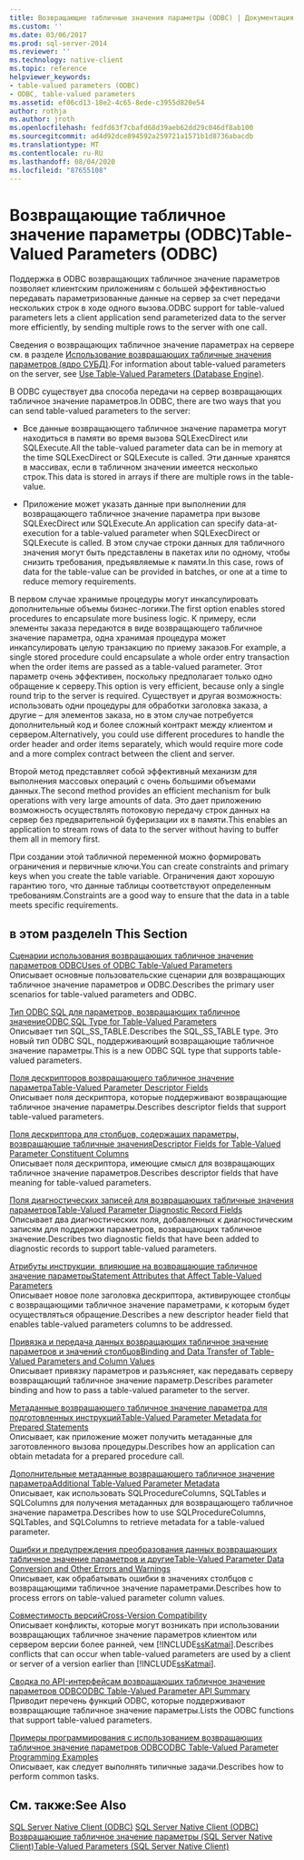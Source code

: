 ```yaml
---
title: Возвращающие табличные значения параметры (ODBC) | Документация Майкрософт
ms.custom: ''
ms.date: 03/06/2017
ms.prod: sql-server-2014
ms.reviewer: ''
ms.technology: native-client
ms.topic: reference
helpviewer_keywords:
- table-valued parameters (ODBC)
- ODBC, table-valued parameters
ms.assetid: ef06cd13-18e2-4c65-8ede-c3955d820e54
author: rothja
ms.author: jroth
ms.openlocfilehash: fedfd63f7cbafd68d39aeb62dd29c046df8ab100
ms.sourcegitcommit: ad4d92dce894592a259721a1571b1d8736abacdb
ms.translationtype: MT
ms.contentlocale: ru-RU
ms.lasthandoff: 08/04/2020
ms.locfileid: "87655108"
---
```

# <a name="table-valued-parameters-odbc"></a><span data-ttu-id="48efd-102">Возвращающие табличное значение параметры (ODBC)</span><span class="sxs-lookup"><span data-stu-id="48efd-102">Table-Valued Parameters (ODBC)</span></span>
  <span data-ttu-id="48efd-103">Поддержка в ODBC возвращающих табличное значение параметров позволяет клиентским приложениям с большей эффективностью передавать параметризованные данные на сервер за счет передачи нескольких строк в ходе одного вызова.</span><span class="sxs-lookup"><span data-stu-id="48efd-103">ODBC support for table-valued parameters lets a client application send parameterized data to the server more efficiently, by sending multiple rows to the server with one call.</span></span>  
  
 <span data-ttu-id="48efd-104">Сведения о возвращающих табличное значение параметрах на сервере см. в разделе [Использование возвращающих табличные значения параметров &#40;ядро СУБД&#41;](../tables/use-table-valued-parameters-database-engine.md).</span><span class="sxs-lookup"><span data-stu-id="48efd-104">For information about table-valued parameters on the server, see [Use Table-Valued Parameters &#40;Database Engine&#41;](../tables/use-table-valued-parameters-database-engine.md).</span></span>  
  
 <span data-ttu-id="48efd-105">В ODBC существует два способа передачи на сервер возвращающих табличное значение параметров.</span><span class="sxs-lookup"><span data-stu-id="48efd-105">In ODBC, there are two ways that you can send table-valued parameters to the server:</span></span>  
  
-   <span data-ttu-id="48efd-106">Все данные возвращающего табличное значение параметра могут находиться в памяти во время вызова SQLExecDirect или SQLExecute.</span><span class="sxs-lookup"><span data-stu-id="48efd-106">All the table-valued parameter data can be in memory at the time SQLExecDirect or SQLExecute is called.</span></span> <span data-ttu-id="48efd-107">Эти данные хранятся в массивах, если в табличном значении имеется несколько строк.</span><span class="sxs-lookup"><span data-stu-id="48efd-107">This data is stored in arrays if there are multiple rows in the table-value.</span></span>  
  
-   <span data-ttu-id="48efd-108">Приложение может указать данные при выполнении для возвращающего табличное значение параметра при вызове SQLExecDirect или SQLExecute.</span><span class="sxs-lookup"><span data-stu-id="48efd-108">An application can specify data-at-execution for a table-valued parameter when SQLExecDirect or SQLExecute is called.</span></span> <span data-ttu-id="48efd-109">В этом случае строки данных для табличного значения могут быть представлены в пакетах или по одному, чтобы снизить требования, предъявляемые к памяти.</span><span class="sxs-lookup"><span data-stu-id="48efd-109">In this case, rows of data for the table-value can be provided in batches, or one at a time to reduce memory requirements.</span></span>  
  
 <span data-ttu-id="48efd-110">В первом случае хранимые процедуры могут инкапсулировать дополнительные объемы бизнес-логики.</span><span class="sxs-lookup"><span data-stu-id="48efd-110">The first option enables stored procedures to encapsulate more business logic.</span></span> <span data-ttu-id="48efd-111">К примеру, если элементы заказа передаются в виде возвращающего табличное значение параметра, одна хранимая процедура может инкапсулировать целую транзакцию по приему заказов.</span><span class="sxs-lookup"><span data-stu-id="48efd-111">For example, a single stored procedure could encapsulate a whole order entry transaction when the order items are passed as a table-valued parameter.</span></span> <span data-ttu-id="48efd-112">Этот параметр очень эффективен, поскольку предполагает только одно обращение к серверу.</span><span class="sxs-lookup"><span data-stu-id="48efd-112">This option is very efficient, because only a single round trip to the server is required.</span></span> <span data-ttu-id="48efd-113">Существует и другая возможность: использовать одни процедуры для обработки заголовка заказа, а другие – для элементов заказа, но в этом случае потребуется дополнительный код и более сложный контракт между клиентом и сервером.</span><span class="sxs-lookup"><span data-stu-id="48efd-113">Alternatively, you could use different procedures to handle the order header and order items separately, which would require more code and a more complex contract between the client and server.</span></span>  
  
 <span data-ttu-id="48efd-114">Второй метод представляет собой эффективный механизм для выполнения массовых операций с очень большими объемами данных.</span><span class="sxs-lookup"><span data-stu-id="48efd-114">The second method provides an efficient mechanism for bulk operations with very large amounts of data.</span></span> <span data-ttu-id="48efd-115">Это дает приложению возможность осуществлять потоковую передачу строк данных на сервер без предварительной буферизации их в памяти.</span><span class="sxs-lookup"><span data-stu-id="48efd-115">This enables an application to stream rows of data to the server without having to buffer them all in memory first.</span></span>  
  
 <span data-ttu-id="48efd-116">При создании этой табличной переменной можно формировать ограничения и первичные ключи.</span><span class="sxs-lookup"><span data-stu-id="48efd-116">You can create constraints and primary keys when you create the table variable.</span></span> <span data-ttu-id="48efd-117">Ограничения дают хорошую гарантию того, что данные таблицы соответствуют определенным требованиям.</span><span class="sxs-lookup"><span data-stu-id="48efd-117">Constraints are a good way to ensure that the data in a table meets specific requirements.</span></span>  
  
## <a name="in-this-section"></a><span data-ttu-id="48efd-118">в этом разделе</span><span class="sxs-lookup"><span data-stu-id="48efd-118">In This Section</span></span>  
 [<span data-ttu-id="48efd-119">Сценарии использования возвращающих табличное значение параметров ODBC</span><span class="sxs-lookup"><span data-stu-id="48efd-119">Uses of ODBC Table-Valued Parameters</span></span>](uses-of-odbc-table-valued-parameters.md)  
 <span data-ttu-id="48efd-120">Описывает основные пользовательские сценарии для возвращающих табличное значение параметров и ODBC.</span><span class="sxs-lookup"><span data-stu-id="48efd-120">Describes the primary user scenarios for table-valued parameters and ODBC.</span></span>  
  
 [<span data-ttu-id="48efd-121">Тип ODBC SQL для параметров, возвращающих табличное значение</span><span class="sxs-lookup"><span data-stu-id="48efd-121">ODBC SQL Type for Table-Valued Parameters</span></span>](odbc-sql-type-for-table-valued-parameters.md)  
 <span data-ttu-id="48efd-122">Описывает тип SQL_SS_TABLE.</span><span class="sxs-lookup"><span data-stu-id="48efd-122">Describes the SQL_SS_TABLE type.</span></span> <span data-ttu-id="48efd-123">Это новый тип ODBC SQL, поддерживающий возвращающие табличное значение параметры.</span><span class="sxs-lookup"><span data-stu-id="48efd-123">This is a new ODBC SQL type that supports table-valued parameters.</span></span>  
  
 [<span data-ttu-id="48efd-124">Поля дескрипторов возвращающего табличное значение параметра</span><span class="sxs-lookup"><span data-stu-id="48efd-124">Table-Valued Parameter Descriptor Fields</span></span>](table-valued-parameter-descriptor-fields.md)  
 <span data-ttu-id="48efd-125">Описывает поля дескриптора, которые поддерживают возвращающие табличное значение параметры.</span><span class="sxs-lookup"><span data-stu-id="48efd-125">Describes descriptor fields that support table-valued parameters.</span></span>  
  
 [<span data-ttu-id="48efd-126">Поля дескриптора для столбцов, содержащих параметры, возвращающие табличные значения</span><span class="sxs-lookup"><span data-stu-id="48efd-126">Descriptor Fields for Table-Valued Parameter Constituent Columns</span></span>](descriptor-fields-for-table-valued-parameter-constituent-columns.md)  
 <span data-ttu-id="48efd-127">Описывает поля дескриптора, имеющие смысл для возвращающих табличное значение параметров.</span><span class="sxs-lookup"><span data-stu-id="48efd-127">Describes descriptor fields that have meaning for table-valued parameters.</span></span>  
  
 [<span data-ttu-id="48efd-128">Поля диагностических записей для возвращающих табличные значения параметров</span><span class="sxs-lookup"><span data-stu-id="48efd-128">Table-Valued Parameter Diagnostic Record Fields</span></span>](table-valued-parameter-diagnostic-record-fields.md)  
 <span data-ttu-id="48efd-129">Описывает два диагностических поля, добавленных к диагностическим записям для поддержки параметров, возвращающих табличное значение.</span><span class="sxs-lookup"><span data-stu-id="48efd-129">Describes two diagnostic fields that have been added to diagnostic records to support table-valued parameters.</span></span>  
  
 [<span data-ttu-id="48efd-130">Атрибуты инструкции, влияющие на возвращающие табличное значение параметры</span><span class="sxs-lookup"><span data-stu-id="48efd-130">Statement Attributes that Affect Table-Valued Parameters</span></span>](statement-attributes-that-affect-table-valued-parameters.md)  
 <span data-ttu-id="48efd-131">Описывает новое поле заголовка дескриптора, активирующее столбцы с возвращающими табличное значение параметрами, к которым будет осуществляться обращение.</span><span class="sxs-lookup"><span data-stu-id="48efd-131">Describes a new descriptor header field that enables table-valued parameters columns to be addressed.</span></span>  
  
 [<span data-ttu-id="48efd-132">Привязка и передача данных возвращающих табличное значение параметров и значений столбцов</span><span class="sxs-lookup"><span data-stu-id="48efd-132">Binding and Data Transfer of Table-Valued Parameters and Column Values</span></span>](binding-and-data-transfer-of-table-valued-parameters-and-column-values.md)  
 <span data-ttu-id="48efd-133">Описывает привязку параметров и разъясняет, как передавать серверу возвращающий табличное значение параметр.</span><span class="sxs-lookup"><span data-stu-id="48efd-133">Describes parameter binding and how to pass a table-valued parameter to the server.</span></span>  
  
 [<span data-ttu-id="48efd-134">Метаданные возвращающего табличное значение параметра для подготовленных инструкций</span><span class="sxs-lookup"><span data-stu-id="48efd-134">Table-Valued Parameter Metadata for Prepared Statements</span></span>](table-valued-parameter-metadata-for-prepared-statements.md)  
 <span data-ttu-id="48efd-135">Описывает, как приложение может получить метаданные для заготовленного вызова процедуры.</span><span class="sxs-lookup"><span data-stu-id="48efd-135">Describes how an application can obtain metadata for a prepared procedure call.</span></span>  
  
 [<span data-ttu-id="48efd-136">Дополнительные метаданные возвращающего табличное значение параметра</span><span class="sxs-lookup"><span data-stu-id="48efd-136">Additional Table-Valued Parameter Metadata</span></span>](additional-table-valued-parameter-metadata.md)  
 <span data-ttu-id="48efd-137">Описывает, как использовать SQLProcedureColumns, SQLTables и SQLColumns для получения метаданных для возвращающего табличное значение параметра.</span><span class="sxs-lookup"><span data-stu-id="48efd-137">Describes how to use SQLProcedureColumns, SQLTables, and SQLColumns to retrieve metadata for a table-valued parameter.</span></span>  
  
 [<span data-ttu-id="48efd-138">Ошибки и предупреждения преобразования данных возвращающих табличное значение параметров и другие</span><span class="sxs-lookup"><span data-stu-id="48efd-138">Table-Valued Parameter Data Conversion and Other Errors and Warnings</span></span>](table-valued-parameter-data-conversion-and-other-errors-and-warnings.md)  
 <span data-ttu-id="48efd-139">Описывает, как обрабатывать ошибки в значениях столбцов с возвращающими табличное значение параметрами.</span><span class="sxs-lookup"><span data-stu-id="48efd-139">Describes how to process errors on table-valued parameter column values.</span></span>  
  
 [<span data-ttu-id="48efd-140">Совместимость версий</span><span class="sxs-lookup"><span data-stu-id="48efd-140">Cross-Version Compatibility</span></span>](cross-version-compatibility.md)  
 <span data-ttu-id="48efd-141">Описывает конфликты, которые могут возникать при использовании возвращающих табличное значение параметров клиентом или сервером версии более ранней, чем [!INCLUDE[ssKatmai](../../includes/sskatmai-md.md)].</span><span class="sxs-lookup"><span data-stu-id="48efd-141">Describes conflicts that can occur when table-valued parameters are used by a client or server of a version earlier than [!INCLUDE[ssKatmai](../../includes/sskatmai-md.md)].</span></span>  
  
 [<span data-ttu-id="48efd-142">Сводка по API-интерфейсам возвращающих табличное значение параметров ODBC</span><span class="sxs-lookup"><span data-stu-id="48efd-142">ODBC Table-Valued Parameter API Summary</span></span>](odbc-table-valued-parameter-api-summary.md)  
 <span data-ttu-id="48efd-143">Приводит перечень функций ODBC, которые поддерживают возвращающие табличное значение параметры.</span><span class="sxs-lookup"><span data-stu-id="48efd-143">Lists the ODBC functions that support table-valued parameters.</span></span>  
  
 [<span data-ttu-id="48efd-144">Примеры программирования с использованием возвращающих табличное значение параметров ODBC</span><span class="sxs-lookup"><span data-stu-id="48efd-144">ODBC Table-Valued Parameter Programming Examples</span></span>](../../database-engine/dev-guide/odbc-table-valued-parameter-programming-examples.md)  
 <span data-ttu-id="48efd-145">Описывает, как следует выполнять типичные задачи.</span><span class="sxs-lookup"><span data-stu-id="48efd-145">Describes how to perform common tasks.</span></span>  
  
## <a name="see-also"></a><span data-ttu-id="48efd-146">См. также:</span><span class="sxs-lookup"><span data-stu-id="48efd-146">See Also</span></span>  
 <span data-ttu-id="48efd-147">[SQL Server Native Client &#40;ODBC&#41;](../native-client/odbc/sql-server-native-client-odbc.md) </span><span class="sxs-lookup"><span data-stu-id="48efd-147">[SQL Server Native Client &#40;ODBC&#41;](../native-client/odbc/sql-server-native-client-odbc.md) </span></span>  
 [<span data-ttu-id="48efd-148">Возвращающие табличное значение параметры &#40;SQL Server Native Client&#41;</span><span class="sxs-lookup"><span data-stu-id="48efd-148">Table-Valued Parameters &#40;SQL Server Native Client&#41;</span></span>](../native-client/features/table-valued-parameters-sql-server-native-client.md)  
  
  

